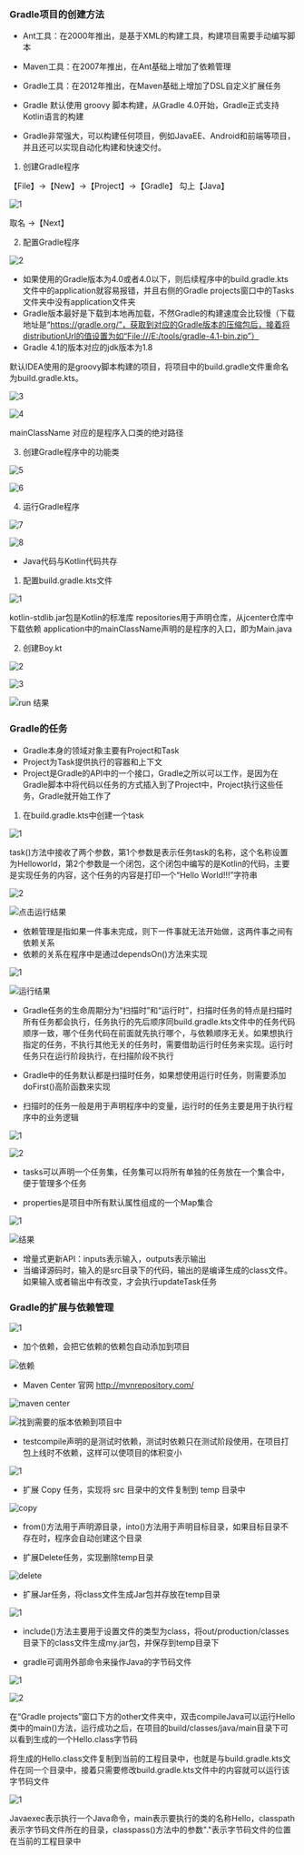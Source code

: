 ### Gradle项目的创建方法

- Ant工具：在2000年推出，是基于XML的构建工具，构建项目需要手动编写脚本

- Maven工具：在2007年推出，在Ant基础上增加了依赖管理

- Gradle工具：在2012年推出，在Maven基础上增加了DSL自定义扩展任务

- Gradle 默认使用 groovy 脚本构建，从Gradle 4.0开始，Gradle正式支持Kotlin语言的构建

- Gradle非常强大，可以构建任何项目，例如JavaEE、Android和前端等项目，并且还可以实现自动化构建和快速交付。

1. 创建Gradle程序

【File】→【New】→【Project】→【Gradle】 勾上【Java】

![1](images/008/1240-20210209132056245.png)

取名 →【Next】

2. 配置Gradle程序

![2](images/008/1240-20210209132056329.png)

- 如果使用的Gradle版本为4.0或者4.0以下，则后续程序中的build.gradle.kts文件中的application就容易报错，并且右侧的Gradle projects窗口中的Tasks文件夹中没有application文件夹
- Gradle版本最好是下载到本地再加载，不然Gradle的构建速度会比较慢（下载地址是“https://gradle.org/”，获取到对应的Gradle版本的压缩包后，接着将distributionUrl的值设置为如“File:///E:/tools/gradle-4.1-bin.zip”）
- Gradle 4.1的版本对应的jdk版本为1.8

默认IDEA使用的是groovy脚本构建的项目，将项目中的build.gradle文件重命名为build.gradle.kts。

![3](images/008/1240-20210209132056398.png)

![4](images/008/1240-20210209132056378.png)

mainClassName 对应的是程序入口类的绝对路径

3. 创建Gradle程序中的功能类

![5](images/008/1240-20210209132056331.png)

![6](images/008/1240-20210209132056339.png)

4. 运行Gradle程序

![7](images/008/1240-20210209132056254.png)

![8](images/008/1240-20210209132056374.png)

- Java代码与Kotlin代码共存

1. 配置build.gradle.kts文件

![1](images/008/1240-20210209132056476.png)

kotlin-stdlib.jar包是Kotlin的标准库
repositories用于声明仓库，从jcenter仓库中下载依赖
application中的mainClassName声明的是程序的入口，即为Main.java

2. 创建Boy.kt

![2](images/008/1240-20210209132056370.png)

![3](images/008/1240-20210209132056392.png)

![run 结果](images/008/1240-20210209132056397.png)

### Gradle的任务

- Gradle本身的领域对象主要有Project和Task
- Project为Task提供执行的容器和上下文
- Project是Gradle的API中的一个接口，Gradle之所以可以工作，是因为在Gradle脚本中将代码以任务的方式插入到了Project中，Project执行这些任务，Gradle就开始工作了

1. 在build.gradle.kts中创建一个task

![1](images/008/1240-20210209132056407.png)

task()方法中接收了两个参数，第1个参数是表示任务task的名称，这个名称设置为Helloworld，第2个参数是一个闭包，这个闭包中编写的是Kotlin的代码，主要是实现任务的内容，这个任务的内容是打印一个“Hello World!!!”字符串

![2](https://upload-images.jianshu.io/upload_images/2012498-5e8c497465a51de1.png?imageMogr2/auto-orient/strip%7CimageView2/2/w/1240)

![点击运行结果](images/008/1240-20210209132056432.png)

- 依赖管理是指如果一件事未完成，则下一件事就无法开始做，这两件事之间有依赖关系
- 依赖的关系在程序中是通过dependsOn()方法来实现

![1](images/008/1240-20210209132056437.png)

![运行结果](images/008/1240-20210209132056415.png)

- Gradle任务的生命周期分为“扫描时”和“运行时”，扫描时任务的特点是扫描时所有任务都会执行，任务执行的先后顺序同build.gradle.kts文件中的任务代码顺序一致，哪个任务代码在前面就先执行哪个，与依赖顺序无关。如果想执行指定的任务，不执行其他无关的任务时，需要借助运行时任务来实现。运行时任务只在运行阶段执行，在扫描阶段不执行

- Gradle中的任务默认都是扫描时任务，如果想使用运行时任务，则需要添加doFirst()高阶函数来实现

- 扫描时的任务一般是用于声明程序中的变量，运行时的任务主要是用于执行程序中的业务逻辑

![1](images/008/1240-20210209132056445.png)

![2](https://upload-images.jianshu.io/upload_images/2012498-09fdc4fef28ede3d.png?imageMogr2/auto-orient/strip%7CimageView2/2/w/1240)

- tasks可以声明一个任务集，任务集可以将所有单独的任务放在一个集合中，便于管理多个任务

- properties是项目中所有默认属性组成的一个Map集合

![1](images/008/1240-20210209132056465.png)

![结果](images/008/1240-20210209132056559.png)

- 增量式更新API：inputs表示输入，outputs表示输出
- 当编译源码时，输入的是src目录下的代码，输出的是编译生成的class文件。如果输入或者输出中有改变，才会执行updateTask任务

### Gradle的扩展与依赖管理

![1](images/008/1240-20210209132056487.png)

- 加个依赖，会把它依赖的依赖包自动添加到项目

![依赖](images/008/1240-20210209132056461.png)

- Maven Center 官网 http://mvnrepository.com/

![maven center](images/008/1240-20210209132056607.png)

![找到需要的版本依赖到项目中](images/008/1240-20210209132056534.png)

- testcompile声明的是测试时依赖，测试时依赖只在测试阶段使用，在项目打包上线时不依赖，这样可以使项目的体积变小

![1](images/008/1240-20210209132056502.png)

- 扩展 Copy 任务，实现将 src 目录中的文件复制到 temp 目录中

![copy](images/008/1240-20210209132056548.png)

- from()方法用于声明源目录，into()方法用于声明目标目录，如果目标目录不存在时，程序会自动创建这个目录

- 扩展Delete任务，实现删除temp目录

![delete](images/008/1240-20210209132056513.png)

- 扩展Jar任务，将class文件生成Jar包并存放在temp目录

![1](images/008/1240-20210209132056555.png)

- include()方法主要用于设置文件的类型为class，将out/production/classes目录下的class文件生成my.jar包，并保存到temp目录下

- gradle可调用外部命令来操作Java的字节码文件

![1](images/008/1240-20210209132056574.png)

![2](images/008/1240-20210209132056561.png)

在“Gradle projects”窗口下方的other文件夹中，双击compileJava可以运行Hello类中的main()方法，运行成功之后，在项目的build/classes/java/main目录下可以看到生成的一个Hello.class字节码

将生成的Hello.class文件复制到当前的工程目录中，也就是与build.gradle.kts文件在同一个目录中，接着只需要修改build.gradle.kts文件中的内容就可以运行该字节码文件

![1](images/008/1240-20210209132056575.png)

Javaexec表示执行一个Java命令，main表示要执行的类的名称Hello，classpath表示字节码文件所在的目录，classpass()方法中的参数"."表示字节码文件的位置在当前的工程目录中